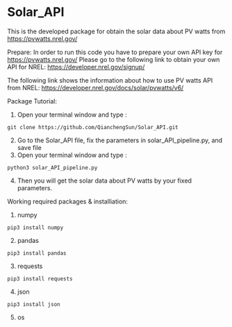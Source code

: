 # Solar_API

This is the developed package for obtain the solar data about PV watts from https://pvwatts.nrel.gov/

Prepare:
In order to run this code you have to prepare your own API key for https://pvwatts.nrel.gov/
Please go to the following link to obtain your own API for NREL:
https://developer.nrel.gov/signup/

The following link shows the information about how to use PV watts API from NREL:
https://developer.nrel.gov/docs/solar/pvwatts/v6/

Package Tutorial:
1. Open your terminal window and type :
```
git clone https://github.com/QianchengSun/Solar_API.git
```
2. Go to the Solar_API file, fix the parameters in solar_API_pipeline.py, and save file
3. Open your terminal window and type :
```
python3 solar_API_pipeline.py
```

4. Then you will get the solar data about PV watts by your fixed parameters.


Working required packages & installiation:
1. numpy
```
pip3 install numpy
```
2. pandas
```
pip3 install pandas
```
3. requests
```
pip3 install requests
```
4. json
```
pip3 install json
```
5. os




